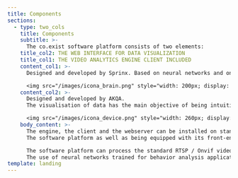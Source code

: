 ```yaml
---
title: Components
sections:
  - type: two_cols
    title: Components
    subtitle: >-
      The co.exist software platform consists of two elements:     
    title_col2: THE WEB INTERFACE FOR DATA VISUALIZATION
    title_col1: THE VIDEO ANALYTICS ENGINE CLIENT INCLUDED
    content_col1: >-
      Designed and developed by Sprinx. Based on neural networks and on an innovative combination of two technologies, Deep Learning and 3D Object Tracking, which enhances their performance.

      <img src="/images/icona_brain.png" style="width: 200px; display: block; margin: auto; margin-top: 20px; "/>      
    content_col2: >-
      Designed and developed by AKQA.
      The visualisation of data has the main objective of being intuitive and usable both from Desktop from mobile devices.

      <img src="/images/icona_device.png" style="width: 260px; display: block; margin: auto; margin-top: 20px; "/>
    body_content: >-
      The engine, the client and the webserver can be installed on standard PCs (Linux OS Ubuntu and Intel Core i7-8559U processor or higher depending on the number of cameras to analyse on the same server), while the front-end can run on any PC and mobile browser.
      The software platform as well as being equipped with its front-end can be easily integrated into more complex system architectures, public and private, through the activation of standard communication protocols (example: HTTP, TCP in Json format, FTP, ModBus , OPC UA, OPC DA) or custom ones. This functionality represents an added value as the solution offered can be easily integrated with other systems already in place or under development.

      The software platform can process the standard RTSP / Onvif video streams transmitted by the cameras already installed, drastically reducing the investment necessary for the purchase and installation of dedicated field sensors.
      The use of neural networks trained for behavior analysis applications, based on Intel® OpenVINO ™, integrated with a 3D object tracking approach, allows being particularly adaptive in pre-existing CCTV systems ensuring good performance even in not optimal installation and environmental conditions.
template: landing
---
```

